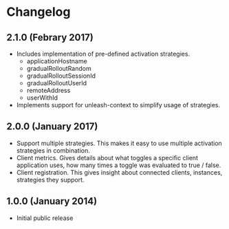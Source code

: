 # Changelog

## 2.1.0 (Febrary 2017)
- Includes implementation of pre-defined activation strategies. 
    - applicationHostname
    - gradualRolloutRandom
    - gradualRolloutSessionId
    - gradualRolloutUserId
    - remoteAddress
    - userWithId
- Implements support for unleash-context to simplify usage of strategies.

## 2.0.0 (January 2017)

- Support multiple strategies. This makes it easy to use multiple activation strategies in combination.
- Client metrics. Gives details about what toggles a specific client application uses, how many times a toggle was evaluated to true / false.
- Client registration. This gives insight about connected clients, instances, strategies they support. 



## 1.0.0 (January 2014)
- Initial public release

